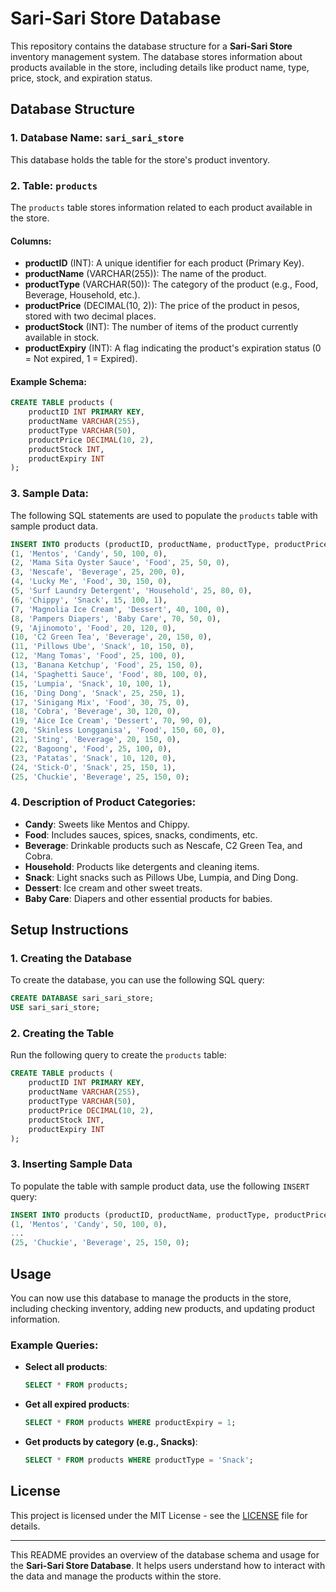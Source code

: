 
# Sari-Sari Store Database

This repository contains the database structure for a **Sari-Sari Store** inventory management system. The database stores information about products available in the store, including details like product name, type, price, stock, and expiration status.

## Database Structure

### 1. **Database Name**: `sari_sari_store`

This database holds the table for the store's product inventory.

### 2. **Table: `products`**

The `products` table stores information related to each product available in the store.

#### Columns:
- **productID** (INT): A unique identifier for each product (Primary Key).
- **productName** (VARCHAR(255)): The name of the product.
- **productType** (VARCHAR(50)): The category of the product (e.g., Food, Beverage, Household, etc.).
- **productPrice** (DECIMAL(10, 2)): The price of the product in pesos, stored with two decimal places.
- **productStock** (INT): The number of items of the product currently available in stock.
- **productExpiry** (INT): A flag indicating the product's expiration status (0 = Not expired, 1 = Expired).

#### Example Schema:
```sql
CREATE TABLE products (
    productID INT PRIMARY KEY,
    productName VARCHAR(255),
    productType VARCHAR(50),
    productPrice DECIMAL(10, 2),
    productStock INT,
    productExpiry INT
);
```

### 3. **Sample Data:**

The following SQL statements are used to populate the `products` table with sample product data.

```sql
INSERT INTO products (productID, productName, productType, productPrice, productStock, productExpiry) VALUES
(1, 'Mentos', 'Candy', 50, 100, 0),
(2, 'Mama Sita Oyster Sauce', 'Food', 25, 50, 0),
(3, 'Nescafe', 'Beverage', 25, 200, 0),
(4, 'Lucky Me', 'Food', 30, 150, 0),
(5, 'Surf Laundry Detergent', 'Household', 25, 80, 0),
(6, 'Chippy', 'Snack', 15, 100, 1),
(7, 'Magnolia Ice Cream', 'Dessert', 40, 100, 0),
(8, 'Pampers Diapers', 'Baby Care', 70, 50, 0),
(9, 'Ajinomoto', 'Food', 20, 120, 0),
(10, 'C2 Green Tea', 'Beverage', 20, 150, 0),
(11, 'Pillows Ube', 'Snack', 10, 150, 0),
(12, 'Mang Tomas', 'Food', 25, 100, 0),
(13, 'Banana Ketchup', 'Food', 25, 150, 0),
(14, 'Spaghetti Sauce', 'Food', 80, 100, 0),
(15, 'Lumpia', 'Snack', 10, 100, 1),
(16, 'Ding Dong', 'Snack', 25, 250, 1),
(17, 'Sinigang Mix', 'Food', 30, 75, 0),
(18, 'Cobra', 'Beverage', 30, 120, 0),
(19, 'Aice Ice Cream', 'Dessert', 70, 90, 0),
(20, 'Skinless Longganisa', 'Food', 150, 60, 0),
(21, 'Sting', 'Beverage', 20, 150, 0),
(22, 'Bagoong', 'Food', 25, 100, 0),
(23, 'Patatas', 'Snack', 10, 120, 0),
(24, 'Stick-O', 'Snack', 25, 150, 1),
(25, 'Chuckie', 'Beverage', 25, 150, 0);
```

### 4. **Description of Product Categories**:
- **Candy**: Sweets like Mentos and Chippy.
- **Food**: Includes sauces, spices, snacks, condiments, etc.
- **Beverage**: Drinkable products such as Nescafe, C2 Green Tea, and Cobra.
- **Household**: Products like detergents and cleaning items.
- **Snack**: Light snacks such as Pillows Ube, Lumpia, and Ding Dong.
- **Dessert**: Ice cream and other sweet treats.
- **Baby Care**: Diapers and other essential products for babies.

## Setup Instructions

### 1. **Creating the Database**
To create the database, you can use the following SQL query:

```sql
CREATE DATABASE sari_sari_store;
USE sari_sari_store;
```

### 2. **Creating the Table**
Run the following query to create the `products` table:

```sql
CREATE TABLE products (
    productID INT PRIMARY KEY,
    productName VARCHAR(255),
    productType VARCHAR(50),
    productPrice DECIMAL(10, 2),
    productStock INT,
    productExpiry INT
);
```

### 3. **Inserting Sample Data**
To populate the table with sample product data, use the following `INSERT` query:

```sql
INSERT INTO products (productID, productName, productType, productPrice, productStock, productExpiry) VALUES
(1, 'Mentos', 'Candy', 50, 100, 0),
...
(25, 'Chuckie', 'Beverage', 25, 150, 0);
```

## Usage

You can now use this database to manage the products in the store, including checking inventory, adding new products, and updating product information.

### Example Queries:
- **Select all products**:
  ```sql
  SELECT * FROM products;
  ```

- **Get all expired products**:
  ```sql
  SELECT * FROM products WHERE productExpiry = 1;
  ```

- **Get products by category (e.g., Snacks)**:
  ```sql
  SELECT * FROM products WHERE productType = 'Snack';
  ```

## License

This project is licensed under the MIT License - see the [LICENSE](LICENSE) file for details.

---

This README provides an overview of the database schema and usage for the **Sari-Sari Store Database**. It helps users understand how to interact with the data and manage the products within the store.

